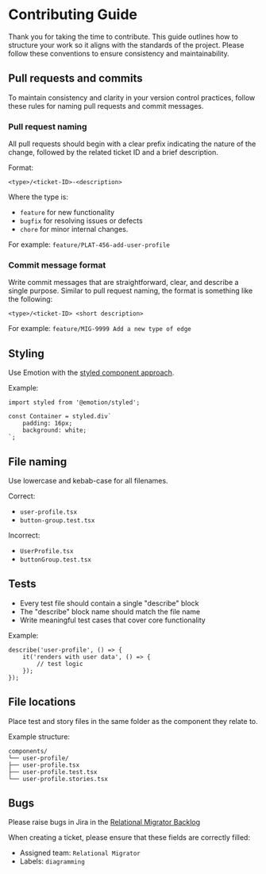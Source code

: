 # Contributing Guide

Thank you for taking the time to contribute. This guide outlines how to structure your work so it aligns with the standards of the project. Please follow these conventions to ensure consistency and maintainability.

## Pull requests and commits

To maintain consistency and clarity in your version control practices, follow these rules for naming pull requests and commit messages.

### Pull request naming
All pull requests should begin with a clear prefix indicating the nature of the change, followed by the related ticket ID and a brief description.

Format:
```
<type>/<ticket-ID>-<description>
```

Where the type is: 
* `feature` for new functionality
* `bugfix` for resolving issues or defects
* `chore` for minor internal changes.

For example: `feature/PLAT-456-add-user-profile`

### Commit message format
Write commit messages that are straightforward, clear, and describe a single purpose. Similar to pull request naming, the format is something like the following:

```
<type>/<ticket-ID> <short description>
```

For example: `feature/MIG-9999 Add a new type of edge`

## Styling

Use Emotion with the [styled component approach](https://emotion.sh/docs/styled).

Example:
```
import styled from '@emotion/styled';

const Container = styled.div`
    padding: 16px;
    background: white;
`;
```

## File naming

Use lowercase and kebab-case for all filenames.

Correct:
* `user-profile.tsx`
* `button-group.test.tsx`

Incorrect:
* `UserProfile.tsx`
* `buttonGroup.test.tsx`

## Tests

- Every test file should contain a single "describe" block
- The "describe" block name should match the file name
- Write meaningful test cases that cover core functionality

Example:
```
describe('user-profile', () => {
    it('renders with user data', () => {
        // test logic
    });
});
```

## File locations

Place test and story files in the same folder as the component they relate to.

Example structure:
```
components/
└── user-profile/
├── user-profile.tsx
├── user-profile.test.tsx
└── user-profile.stories.tsx
```

## Bugs

Please raise bugs in Jira in the [Relational Migrator Backlog](https://jira.mongodb.org/secure/RapidBoard.jspa?rapidView=1770&projectKey=MIG)

When creating a ticket, please ensure that these fields are correctly filled:
- Assigned team: `Relational Migrator`
- Labels: `diagramming`
